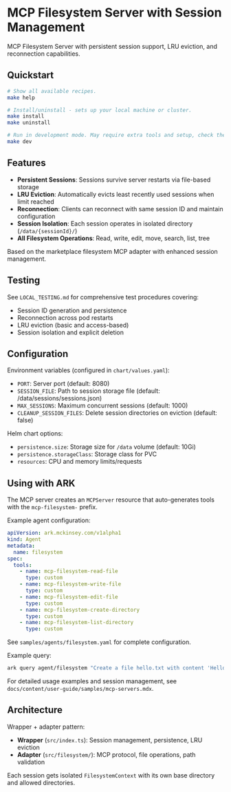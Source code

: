 # MCP Filesystem Server with Session Management

MCP Filesystem Server with persistent session support, LRU eviction, and reconnection capabilities.

## Quickstart

```bash
# Show all available recipes.
make help

# Install/uninstall - sets up your local machine or cluster.
make install
make uninstall

# Run in development mode. May require extra tools and setup, check the README.
make dev
```

## Features

- **Persistent Sessions**: Sessions survive server restarts via file-based storage
- **LRU Eviction**: Automatically evicts least recently used sessions when limit reached
- **Reconnection**: Clients can reconnect with same session ID and maintain configuration
- **Session Isolation**: Each session operates in isolated directory (`/data/{sessionId}/`)
- **All Filesystem Operations**: Read, write, edit, move, search, list, tree

Based on the marketplace filesystem MCP adapter with enhanced session management.

## Testing

See `LOCAL_TESTING.md` for comprehensive test procedures covering:
- Session ID generation and persistence
- Reconnection across pod restarts
- LRU eviction (basic and access-based)
- Session isolation and explicit deletion

## Configuration

Environment variables (configured in `chart/values.yaml`):
- `PORT`: Server port (default: 8080)
- `SESSION_FILE`: Path to session storage file (default: /data/sessions/sessions.json)
- `MAX_SESSIONS`: Maximum concurrent sessions (default: 1000)
- `CLEANUP_SESSION_FILES`: Delete session directories on eviction (default: false)

Helm chart options:
- `persistence.size`: Storage size for `/data` volume (default: 10Gi)
- `persistence.storageClass`: Storage class for PVC
- `resources`: CPU and memory limits/requests

## Using with ARK

The MCP server creates an `MCPServer` resource that auto-generates tools with the `mcp-filesystem-` prefix.

Example agent configuration:

```yaml
apiVersion: ark.mckinsey.com/v1alpha1
kind: Agent
metadata:
  name: filesystem
spec:
  tools:
    - name: mcp-filesystem-read-file
      type: custom
    - name: mcp-filesystem-write-file
      type: custom
    - name: mcp-filesystem-edit-file
      type: custom
    - name: mcp-filesystem-create-directory
      type: custom
    - name: mcp-filesystem-list-directory
      type: custom
```

See `samples/agents/filesystem.yaml` for complete configuration.

Example query:

```bash
ark query agent/filesystem "Create a file hello.txt with content 'Hello World', then list all files"
```

For detailed usage examples and session management, see `docs/content/user-guide/samples/mcp-servers.mdx`.

## Architecture

Wrapper + adapter pattern:
- **Wrapper** (`src/index.ts`): Session management, persistence, LRU eviction
- **Adapter** (`src/filesystem/`): MCP protocol, file operations, path validation

Each session gets isolated `FilesystemContext` with its own base directory and allowed directories.
